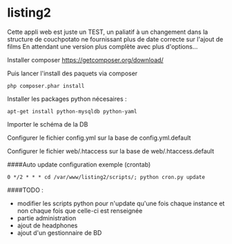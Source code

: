 listing2
========

Cette appli web est juste un TEST, un paliatif à un changement dans la structure de couchpotato ne fournissant plus de date correcte sur l'ajout de films
En attendant une version plus complète avec plus d'options...

Installer composer https://getcomposer.org/download/

Puis lancer l'install des paquets via composer 
```
php composer.phar install
```

Installer les packages python nécesaires :
```
apt-get install python-mysqldb python-yaml
```

Importer le schéma de la DB

Configurer le fichier config.yml sur la base de config.yml.default

Configurer le fichier web/.htaccess sur la base de web/.htaccess.default

####Auto update configuration exemple (crontab)
```
0 */2 * * * cd /var/www/listing2/scripts/; python cron.py update
```

####TODO :
* modifier les scripts python pour n'update qu'une fois chaque instance et non chaque fois que celle-ci est renseignée
* partie administration
* ajout de headphones
* ajout d'un gestionnaire de BD
